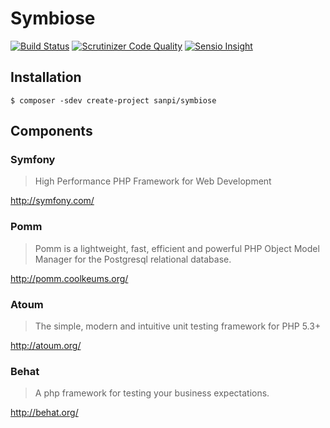 # Symbiose

[![Build Status](https://img.shields.io/travis/sanpii/symbiose.svg)](https://travis-ci.org/sanpii/symbiose)
[![Scrutinizer Code Quality](https://img.shields.io/scrutinizer/g/sanpii/symbiose.svg)](https://scrutinizer-ci.com/g/sanpii/symbiose/)
[![Sensio Insight](https://img.shields.io/sensiolabs/i/0f4fcff2-fa02-463b-8bfa-d227fd0412de.svg)](https://insight.sensiolabs.com/projects/0f4fcff2-fa02-463b-8bfa-d227fd0412de)

## Installation

```
$ composer -sdev create-project sanpi/symbiose
```

## Components

### Symfony

> High Performance PHP Framework for Web Development

http://symfony.com/

### Pomm

> Pomm is a lightweight, fast, efficient and powerful PHP Object Model Manager
> for the Postgresql relational database.

http://pomm.coolkeums.org/

### Atoum

> The simple, modern and intuitive unit testing framework for PHP 5.3+

http://atoum.org/

### Behat

> A php framework for testing your business expectations.

http://behat.org/
